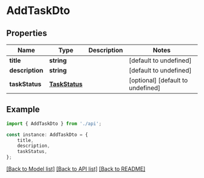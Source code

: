 # AddTaskDto


## Properties

Name | Type | Description | Notes
------------ | ------------- | ------------- | -------------
**title** | **string** |  | [default to undefined]
**description** | **string** |  | [default to undefined]
**taskStatus** | [**TaskStatus**](TaskStatus.md) |  | [optional] [default to undefined]

## Example

```typescript
import { AddTaskDto } from './api';

const instance: AddTaskDto = {
    title,
    description,
    taskStatus,
};
```

[[Back to Model list]](../README.md#documentation-for-models) [[Back to API list]](../README.md#documentation-for-api-endpoints) [[Back to README]](../README.md)

